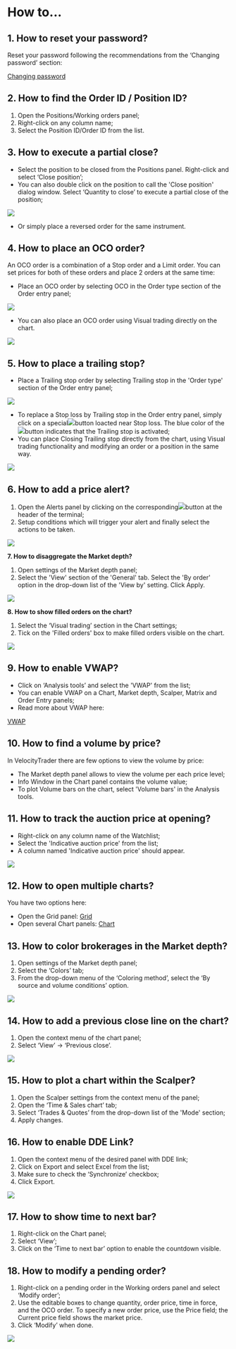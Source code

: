 # How to...

## **1. How to reset your password?**

Reset your password following the recommendations from the ‘Changing password’ section:

[Changing password](https://help.za.velocitytrade.com/desktop-application-for-windows/windows/getting-started/installation-and-updates)

## **2. How to find the Order ID / Position ID?**

1. Open the Positions/Working orders panel;&#x20;
2. Right-click on any column name;
3. Select the Position ID/Order ID from the list.

## **3. How to execute a partial close?**

* Select the position to be closed from the Positions panel. Right-click and select ‘Close position’;
* You can also double click on the position to call the 'Close position' dialog window. Select ‘Quantity to close’ to execute a partial close of the position;

![](../../.gitbook/assets/partial-close.jpg)

* Or simply place a reversed order for the same instrument.

## **4. How to place an OCO order?**

An OCO order is a combination of a Stop order and a Limit order. You can set prices for both of these orders and place 2 orders at the same time:

* Place an OCO order by selecting OCO in the Order type section of the Order entry panel;

![](../../.gitbook/assets/oco.jpg)

* You can also place an OCO order using Visual trading directly on the chart.

![](../../.gitbook/assets/oco3.png)

## **5. How to place a trailing stop?**

* Place a Trailing stop order by selecting Trailing stop in the 'Order type' section of the Order entry panel;

![](<../../.gitbook/assets/oe (1).png>)

* To replace a Stop loss by Trailing stop in the Order entry panel, simply click on a special![](<../../.gitbook/assets/tr-stop-1 (1) (7) (11).png>)button loacted near Stop loss. The blue color of the![](<../../.gitbook/assets/tr-stop2 (1) (1) (7) (11).png>)button indicates that the Trailing stop is activated;&#x20;
* You can place Closing Trailing stop directly from the chart, using Visual trading functionality and modifying an order or a position in the same way.

![](../../.gitbook/assets/tsl-new.png)

## **6. How to add a price alert?**

1. Open the Alerts panel by clicking on the corresponding![](<../../.gitbook/assets/1 (73) (3) (3).png>)button at the header of the terminal;
2. Setup conditions which will trigger your alert and finally select the actions to be taken.

![](../../.gitbook/assets/alerts-1.png)

**7. How to disaggregate the Market depth?**

1. Open settings of the Market depth panel;
2. Select the 'View' section of the 'General' tab. Select the 'By order' option in the drop-down list of the 'View by' setting. Click Apply. &#x20;

![](../../.gitbook/assets/market-depth.jpg)

**8. How to show filled orders on the chart?**

1. Select the ‘Visual trading’ section in the Chart settings;
2. Tick on the 'Filled orders' box to make filled orders visible on the chart.

![](../../.gitbook/assets/visual-trading.jpg)

## **9. How to enable VWAP?**

* Click on ‘Analysis tools’ and select the 'VWAP' from the list;
* You can enable VWAP on a Chart, Market depth, Scalper, Matrix and Order Entry panels;
* Read more about VWAP here:&#x20;

[VWAP](https://help.za.velocitytrade.com/desktop-application-for-windows/windows/analysis-tools/chart/volume-analysis/vwap)

## **10. How to find a volume by price?**

In VelocityTrader there are few options to view the volume by price:

* The Market depth panel allows to view the volume per each price level;
* Info Window in the Chart panel contains the volume value;
* To plot Volume bars on the chart, select 'Volume bars' in the Analysis tools.

## **11. How to track the auction price at opening?**

* Right-click on any column name of the Watchlist;
* Select the 'Indicative auction price' from the list;
* A column named 'Indicative auction price' should appear.

![](../../.gitbook/assets/watchlist.jpg)

## **12. How to open multiple charts?**

You have two options here:

* Open the Grid panel: [Grid](https://help.za.velocitytrade.com/desktop-application-for-windows/windows/analysis-tools/grid)
* Open several Chart panels: [Chart](https://help.za.velocitytrade.com/desktop-application-for-windows/windows/getting-started/arranging-panels)

## **13. How to color brokerages in the Market depth?**

1. Open settings of the Market depth panel;
2. Select the ‘Colors’ tab;
3. From the drop-down menu of the ‘Coloring method’, select the ‘By source and volume conditions’ option.

![](../../.gitbook/assets/color.png)

## **14. How to add a previous close line on the chart?**

1. Open the context menu of the chart panel;
2. Select ‘View’ -> ‘Previous close’.

![](../../.gitbook/assets/prev.-close.jpg)

## **15. How to plot a chart within the Scalper?**

1. Open the Scalper settings from the context menu of the panel;
2. Open the ‘Time & Sales chart’ tab;
3. Select ‘Trades & Quotes’ from the drop-down list of the 'Mode' section;
4. Apply changes.

## **16. How to enable DDE Link?**

1. Open the context menu of the desired panel with DDE link;
2. Click on Export and select Excel from the list;
3. Make sure to check the ‘Synchronize’ checkbox;
4. Click Export.

![](../../.gitbook/assets/export.jpg)

## **17. How to show time to next bar?**

1. Right-click on the Chart panel;
2. Select ‘View’;
3. Click on the ‘Time to next bar’ option to enable the countdown visible.

## **18. How to modify a pending order?**

1. Right-click on a pending order in the Working orders panel and select ‘Modify order’;
2. Use the editable boxes to change quantity, order price, time in force, and the OCO order. To specify a new order price, use the Price field; the Current price field shows the market price.&#x20;
3. Click ‘Modify’ when done.

![](../../.gitbook/assets/oe-screen.png)
